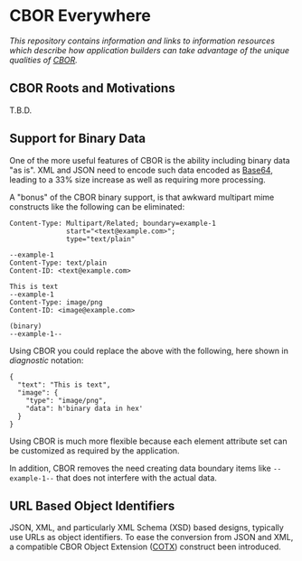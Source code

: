 # CBOR Everywhere

*This repository contains information and links to information resources which describe
how application builders can take advantage of the unique
qualities of [CBOR](https://www.rfc-editor.org/rfc/rfc8949.html).*

## CBOR Roots and Motivations
T.B.D.

## Support for Binary Data
One of the more useful features of CBOR is the ability including binary data
"as is".  XML and JSON need to encode such data encoded
as [Base64](https://www.rfc-editor.org/rfc/rfc4648), leading to
a 33% size increase as well as requiring more processing.

A "bonus" of the CBOR binary support, is that awkward
multipart mime constructs like the following can be eliminated:
```
Content-Type: Multipart/Related; boundary=example-1
              start="<text@example.com>";
              type="text/plain"

--example-1
Content-Type: text/plain
Content-ID: <text@example.com>

This is text
--example-1
Content-Type: image/png
Content-ID: <image@example.com>

(binary)
--example-1--
```
Using CBOR you could replace the above with the following,
here shown in *diagnostic* notation:
```
{
  "text": "This is text",
  "image": {
    "type": "image/png",
    "data": h'binary data in hex'
  }
}
```
Using CBOR is much more flexible because each element attribute set
can be customized as required by the application.

In addition, CBOR removes the need creating data
boundary items like `--example-1--` that does not
interfere with the actual data.

## URL Based Object Identifiers
JSON, XML, and particularly XML Schema (XSD) based designs, typically
use URLs as object identifiers.
To ease the conversion from JSON and XML, a compatible CBOR Object Extension
([COTX](https://www.ietf.org/archive/id/draft-rundgren-cotx-03.html)) construct been introduced.

